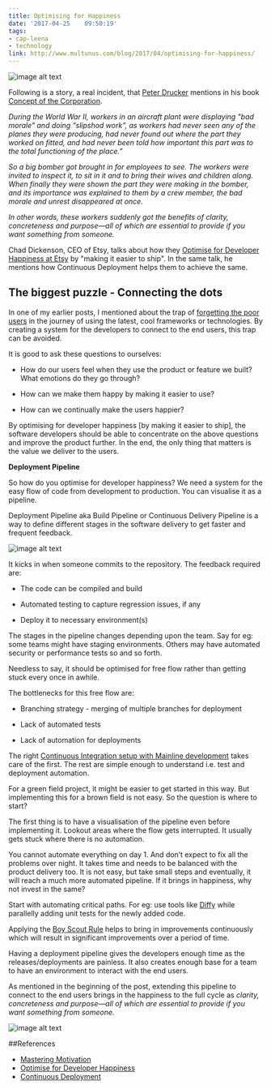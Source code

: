 ```yaml
---
title: Optimising for Happiness
date: '2017-04-25	 09:50:19'
tags:
- cap-leena
- technology
link: http://www.multunus.com/blog/2017/04/optimising-for-happiness/
---
```


![image alt text](http://cdn.loc.gov/service/pnp/fsac/1a34000/1a34900/1a34931r.jpg)

Following is a story, a real incident, that [Peter Drucker](https://en.wikipedia.org/wiki/Peter_Drucker) mentions in his book [Concept of the Corporation](https://en.wikipedia.org/wiki/Concept_of_the_Corporation).

*During the World War II, workers in an aircraft plant were displaying "bad morale" and doing “slipshod work”, as workers had never seen any of the planes they were producing, had never found out where the part they worked on fitted, and had never been told how important this part was to the total functioning of the place.”*

*So a big bomber got brought in for employees to see. The workers were invited to inspect it, to sit in it and to bring their wives and children along. When finally they were shown the part they were making in the bomber, and its importance was explained to them by a crew member, the bad morale and unrest disappeared at once.*

*In other words, these workers suddenly got the benefits of clarity, concreteness and purpose—all of which are essential to provide if you want something from someone.*

Chad Dickenson, CEO of Etsy, talks about how they [Optimise for Developer Happiness at Etsy](https://www.youtube.com/watch?v=22EECFEk9Xs) by "making it easier to ship". In the same talk, he mentions how Continuous Deployment helps them to achieve the same.

## The biggest puzzle - Connecting the dots

In one of my earlier posts, I mentioned about the trap of [forgetting the poor users](http://www.multunus.com/blog/2017/03/forgotten-story-whom-are-we-building-it-for/) in the journey of using the latest, cool frameworks or technologies. By creating a system for the developers to connect to the end users, this trap can be avoided. 

It is good to ask these questions to ourselves:

* How do our users feel when they use the product or feature we built? What emotions do they go through?

* How can we make them happy by making it easier to use?

* How can we continually make the users happier?

By optimising for developer happiness [by making it easier to ship], the software developers should be able to concentrate on the above questions and improve the product further. In the end, the only thing that matters is the value we deliver to the users.

**Deployment Pipeline**

So how do you optimise for developer happiness? We need a system for the easy flow of code from development to production. You can visualise it as a pipeline.

Deployment Pipeline aka Build Pipeline or Continuous Delivery Pipeline is a way to define different stages in the software delivery to get faster and frequent feedback.

![image alt text](https://s3.amazonaws.com/multunus-cdimages/deployment-pipeline.png)

It kicks in when someone commits to the repository. The feedback required are:

* The code can be compiled and build

* Automated testing to capture regression issues, if any

* Deploy it to necessary environment(s)

The stages in the pipeline changes depending upon the team. Say for eg: some teams might have staging environments. Others may have automated security or performance tests so and so forth.

Needless to say, it should be optimised for free flow rather than getting stuck every once in awhile.

The bottlenecks for this free flow are:

* Branching strategy - merging of multiple branches for deployment

* Lack of automated tests

* Lack of automation for deployments

The right [Continuous Integration setup with Mainline development](http://www.multunus.com/blog/2016/03/merge-hells-feature-toggles-rescue/) takes care of the first. The rest are simple enough to understand i.e. test and deployment automation.

For a green field project, it might be easier to get started in this way. But implementing this for a brown field is not easy. So the question is where to start? 

The first thing is to have a visualisation of the pipeline even before implementing it. Lookout areas where the flow gets interrupted. It usually gets stuck where there is no automation. 

You cannot automate everything on day 1. And don’t expect to fix all the problems over night. It takes time and needs to be balanced with the product delivery too. It is not easy, but take small steps and eventually, it will reach a much more automated pipeline. If it brings in happiness, why not invest in the same? 

Start with automating critical paths. For eg: use tools like [Diffy](https://github.com/twitter/diffy) while parallelly adding unit tests for the newly added code. 

Applying the [Boy Scout Rule](http://wiki.c2.com/?BoyScoutRule) helps to bring in improvements continuously which will result in significant improvements over a period of time.

Having a deployment pipeline gives the developers enough time as the releases/deployments are painless. It also creates enough base for a team to have an environment to interact with the end users. 

As mentioned in the beginning of the post, extending this pipeline to connect to the end users brings in the happiness to the full cycle as *clarity, concreteness and purpose—all of which are essential to provide if you want something from someone.*

![image alt text](https://s3.amazonaws.com/multunus-cdimages/before-after-cd.png)

##References

* [Mastering Motivation](http://www.druckerinstitute.com/2012/04/master-motivation/)
* [Optimise for Developer Happiness](https://www.youtube.com/watch?v=22EECFEk9Xs)
* [Continuous Deployment](https://blog.leanstack.com/continuous-deployment-startup-lessons-learned-conference-4-23-2010-def20ca345e0)

